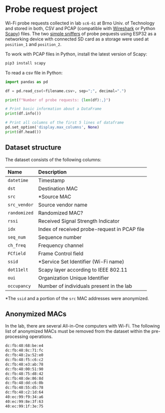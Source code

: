 # Probe request project

Wi-Fi probe requests collected in lab `sc6-61` at Brno Univ. of Technology and stored in both, CSV and PCAP (compatible with [Wireshark](https://www.wireshark.org/) or Python [Scapy](https://scapy.readthedocs.io/en/latest/index.html)) files. The two [simple sniffers](https://gitlab.com/tbravenec/esp32-probe-sniffer) of probe pequests using ESP32 as a networking device with connected SD card as a storage were used at `position_1` and `position_2`.

To work with PCAP files in Python, install the latest version of Scapy:

```bash
pip3 install scapy
```

To read a csv file in Python:

```python
import pandas as pd

df = pd.read_csv(<filename.csv>, sep=";", decimal=".")

print(f"Number of probe requests: {len(df):,}")

# Print basic information about a DataFrame
print(df.info())

# Print all columns of the first 5 lines of dataframe
pd.set_option('display.max_columns', None)
print(df.head())
```

## Dataset structure

The dataset consists of the following columns:

| **Name**     | **Description**                              |
|:-------------|:---------------------------------------------|
| `datetime`   | Timestamp                                    |
| `dst`        | Destination MAC                              |
| `src`        | *Source MAC                                  |
| `src_vendor` | Source vendor name                           |
| `randomized` | Randomized MAC?                              |
| `rssi`       | Received Signal Strength Indicator           |
| `idx`        | Index of received probe-request in PCAP file |
| `seq_num`    | Sequence number                              |
| `ch_freq`    | Frequency channel                            |
| `FCfield`    | Frame Control field                          |
| `ssid`       | *Service Set Identifier (Wi-Fi name)         |
| `dot11elt`   | Scapy layer according to IEEE 802.11         |
| `oui`        | Organization Unique Identifier               |
| `occupancy`  | Number of individuals present in the lab     |

*The `ssid` and a portion of the `src` MAC addresses were anonymized.

## Anonymized MACs

In the lab, there are several All-in-One computers with Wi-Fi. The following list of anonymized MACs must be removed from the dataset within the pre-processing operations.

```bash
dc:fb:48:68:be:e4
dc:fb:48:8c:71:fc
dc:fb:48:2a:52:e0
dc:fb:48:f5:c6:c2
dc:fb:48:e3:ab:78
dc:fb:48:00:51:90
dc:fb:48:75:d8:42
dc:fb:48:de:86:8d
dc:fb:48:dd:c6:0b
dc:fb:48:55:d5:78
dc:fb:48:c2:1d:64
40:ec:99:f9:34:a6
40:ec:99:8e:3f:63
40:ec:99:1f:3e:75
```
